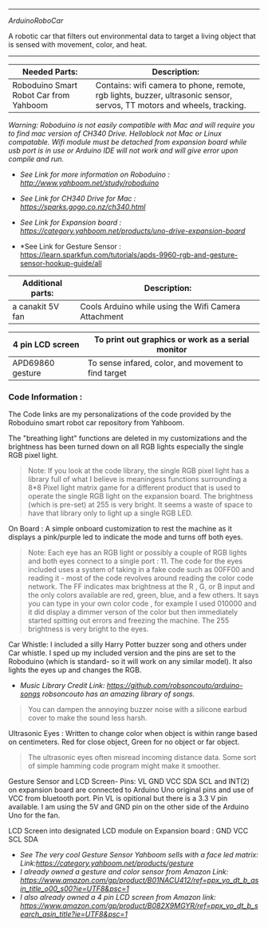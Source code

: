 ------------------------------------------------------------------------------------------
*ArduinoRoboCar*

A robotic car that filters out environmental data to target a living object that is sensed with movement, color, and heat. 

-------------------------------------------------------------------------------------------

Needed Parts:                          | Description:
-------                                | ------------------------------------------------------------------------------------------------
Roboduino Smart Robot Car from Yahboom | Contains: wifi camera to phone, remote, rgb lights, buzzer, ultrasonic sensor, servos, TT motors and  wheels, tracking.   

*Warning: Roboduino is not easily compatible with Mac and will require you to find mac version of CH340 Drive. Helloblock not Mac or Linux compatable. 
Wifi module must be detached from expansion board while usb port is in use or Arduino IDE will not work and will give error upon compile and run.*

- *See Link for more information on Roboduino : http://www.yahboom.net/study/roboduino*

- *See Link for CH340 Drive for Mac : https://sparks.gogo.co.nz/ch340.html*

- *See Link for Expansion board : https://category.yahboom.net/products/uno-drive-expansion-board*

- *See Link for Gesture Sensor : https://learn.sparkfun.com/tutorials/apds-9960-rgb-and-gesture-sensor-hookup-guide/all

Additional parts: | Description:
----------------- | ------------------------------------------------------
a canakit 5V fan  | Cools Arduino while using the Wifi Camera Attachment 
                 
4 pin LCD screen  | To print out graphics or work as a serial monitor
----------------- | ------------------------------------------------------
APD69860 gesture  | To sense infared, color, and movement to find target

### Code Information : 

The Code links are my personalizations of the code provided by the Roboduino smart robot car repository from Yahboom.

The "breathing light" functions are deleted in my customizations and the brightness has been turned down on all RGB lights especially the single RGB pixel light. 

>Note: If you look at the code library, the single RGB pixel light has a library full of what I believe is meaningess functions surrounding a 8*8 Pixel light matrix game for a different product that is used to operate the single RGB light on the expansion board. The brightness (which is pre-set) at 255 is very bright. It seems a waste of space to have that library only to light up a single RGB LED. 


On Board : A simple onboard customization to rest the machine as it displays a pink/purple led to indicate the mode and turns off both eyes.


>Note: Each eye has an RGB light or possibly a couple of RGB lights and both eyes connect to a single port : 11. The code for the eyes included
uses a system of taking in a fake code such as 00FF00 and reading it - most of the code revolves around reading the color code network. The 
FF indicates max brightness at the R , G, or B input and the only colors available are red, green, blue, and a few others. It says you can 
type in your own color code , for example I used 010000 and it did display a dimmer verson of the color but then immediately started spitting 
out errors and freezing the machine. The 255 brightness is very bright to the eyes.

Car Whistle: I included a silly Harry Potter buzzer song and others under Car whistle. I sped up my included version and the pins are set to the Roboduino (which is standard- so it will work on any similar model). It also lights the eyes up and changes the RGB.

- *Music Library Credit Link: https://github.com/robsoncouto/arduino-songs robsoncouto has an amazing library of songs.* 

>You can dampen the annoying buzzer noise with a silicone earbud cover to make the sound less harsh. 

Ultrasonic Eyes : Written to change color when object is within range based on centimeters. Red for close object, Green for no object or far object. 

>The ultrasonic eyes often misread incoming distance data. Some sort of simple hamming code program might make it smoother. 

Gesture Sensor and LCD Screen- 
Pins: VL GND VCC SDA SCL and INT(2) on expansion board are connected to Arduino Uno original pins and use of VCC from bluetooth port.
Pin VL is opitional but there is a 3.3 V pin available. I am using the 5V and GND pin on the other side of the Arduino Uno for the fan. 

LCD Screen into designated LCD module on Expansion board : GND VCC SCL SDA 

- *See The very cool Gesture Sensor Yahboom sells with a face led matrix: Link:https://category.yahboom.net/products/gesture*
- *I already owned a gesture and color sensor from Amazon Link: https://www.amazon.com/gp/product/B01NACU412/ref=ppx_yo_dt_b_asin_title_o00_s00?ie=UTF8&psc=1*
- *I also already owned a 4 pin LCD screen from Amazon link: https://www.amazon.com/gp/product/B082X9MGYR/ref=ppx_yo_dt_b_search_asin_title?ie=UTF8&psc=1*







 
 







